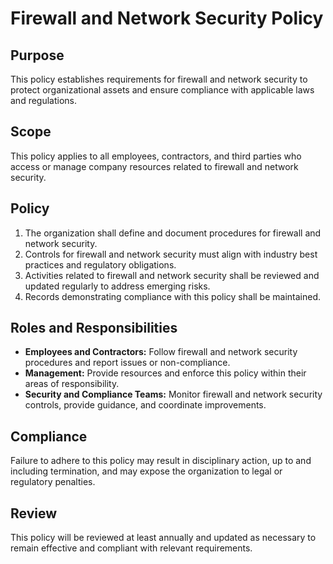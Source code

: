 # Firewall and Network Security Policy

## Purpose
This policy establishes requirements for firewall and network security to protect organizational assets and ensure compliance with applicable laws and regulations.

## Scope
This policy applies to all employees, contractors, and third parties who access or manage company resources related to firewall and network security.

## Policy
1. The organization shall define and document procedures for firewall and network security.
2. Controls for firewall and network security must align with industry best practices and regulatory obligations.
3. Activities related to firewall and network security shall be reviewed and updated regularly to address emerging risks.
4. Records demonstrating compliance with this policy shall be maintained.

## Roles and Responsibilities
- **Employees and Contractors:** Follow firewall and network security procedures and report issues or non-compliance.
- **Management:** Provide resources and enforce this policy within their areas of responsibility.
- **Security and Compliance Teams:** Monitor firewall and network security controls, provide guidance, and coordinate improvements.

## Compliance
Failure to adhere to this policy may result in disciplinary action, up to and including termination, and may expose the organization to legal or regulatory penalties.

## Review
This policy will be reviewed at least annually and updated as necessary to remain effective and compliant with relevant requirements.
